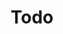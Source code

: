 ---
title: "Todo"
url: /san-carlos-de-bariloche/todo-domingo-fernandez-beschtedt/
shop: Supermarkt
---